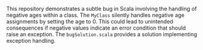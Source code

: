This repository demonstrates a subtle bug in Scala involving the handling of negative ages within a class. The `MyClass` silently handles negative age assignments by setting the age to 0.  This could lead to unintended consequences if negative values indicate an error condition that should raise an exception. The `bugSolution.scala` provides a solution implementing exception handling.